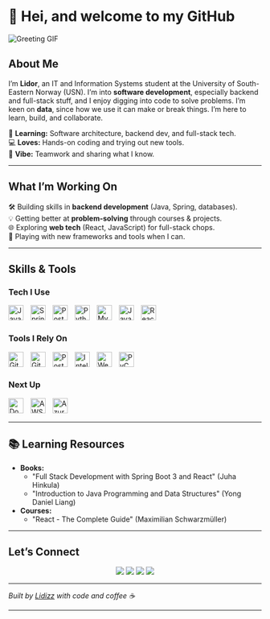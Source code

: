 # 🎋 Hei, and welcome to my GitHub

![Greeting GIF](https://media1.giphy.com/media/v1.Y2lkPTc5MGI3NjExb3NsZHFyb2FwNHBtMHhpYXRzbnc5d2J1c21vdmJ5NDdwcGhmc29reCZlcD12MV9pbnRlcm5hbF9naWZfYnlfaWQmY3Q9Zw/QWkuGmMgphvmE/giphy.gif)

## About Me

I’m **Lidor**, an IT and Information Systems student at the University of South-Eastern Norway (USN). I’m into **software development**, especially backend and full-stack stuff, and I enjoy digging into code to solve problems. I’m keen on **data**, since how we use it can make or break things. I’m here to learn, build, and collaborate.

🌱 **Learning:** Software architecture, backend dev, and full-stack tech.  
💻 **Loves:** Hands-on coding and trying out new tools.  
🤝 **Vibe:** Teamwork and sharing what I know.

---

## What I’m Working On

🛠️ Building skills in **backend development** (Java, Spring, databases).  
💡 Getting better at **problem-solving** through courses & projects.  
🌐 Exploring **web tech** (React, JavaScript) for full-stack chops.  
🚀 Playing with new frameworks and tools when I can.

---

## Skills & Tools

### Tech I Use
<p align="left">
  <img src="https://cdn.jsdelivr.net/gh/devicons/devicon/icons/java/java-original.svg" alt="Java" width="30" height="30" style="margin-right: 10px;" />
  <img src="https://cdn.jsdelivr.net/gh/devicons/devicon/icons/spring/spring-original.svg" alt="Spring" width="30" height="30" style="margin-right: 10px;" />
  <img src="https://cdn.jsdelivr.net/gh/devicons/devicon/icons/postgresql/postgresql-original.svg" alt="PostgreSQL" width="30" height="30" style="margin-right: 10px;" />
  <img src="https://cdn.jsdelivr.net/gh/devicons/devicon/icons/python/python-original.svg" alt="Python" width="30" height="30" style="margin-right: 10px;" />
  <img src="https://cdn.jsdelivr.net/gh/devicons/devicon/icons/mysql/mysql-original.svg" alt="MySQL" width="30" height="30" style="margin-right: 10px;" />
  <img src="https://cdn.jsdelivr.net/gh/devicons/devicon/icons/javascript/javascript-original.svg" alt="JavaScript" width="30" height="30" style="margin-right: 10px;" />
  <img src="https://cdn.jsdelivr.net/gh/devicons/devicon/icons/react/react-original.svg" alt="React" width="30" height="30" style="margin-right: 10px;" />
</p>

### Tools I Rely On
<p align="left">
  <img src="https://cdn.jsdelivr.net/gh/devicons/devicon/icons/git/git-original.svg" alt="Git" width="30" height="30" style="margin-right: 10px;" />
  <img src="https://cdn.jsdelivr.net/gh/devicons/devicon/icons/github/github-original.svg" alt="GitHub" width="30" height="30" style="margin-right: 10px;" />
  <img src="https://cdn.jsdelivr.net/gh/devicons/devicon/icons/postman/postman-original.svg" alt="Postman" width="30" height="30" style="margin-right: 10px;" />
  <img src="https://cdn.jsdelivr.net/gh/devicons/devicon/icons/intellij/intellij-original.svg" alt="IntelliJ" width="30" height="30" style="margin-right: 10px;" />
  <img src="https://cdn.jsdelivr.net/gh/devicons/devicon/icons/webstorm/webstorm-original.svg" alt="WebStorm" width="30" height="30" style="margin-right: 10px;" />
  <img src="https://cdn.jsdelivr.net/gh/devicons/devicon/icons/pycharm/pycharm-original.svg" alt="PyCharm" width="30" height="30" style="margin-right: 10px;" />
</p>

### Next Up
<p align="left">
  <img src="https://cdn.jsdelivr.net/gh/devicons/devicon/icons/docker/docker-original.svg" alt="Docker" width="30" height="30" style="margin-right: 10px;" />
  <img src="https://cdn.jsdelivr.net/gh/devicons/devicon/icons/amazonwebservices/amazonwebservices-plain-wordmark.svg" alt="AWS" width="30" height="30" style="margin-right: 10px;" />
  <img src="https://cdn.jsdelivr.net/gh/devicons/devicon/icons/azure/azure-original.svg" alt="Azure" width="30" height="30" style="margin-right: 10px;" />
</p>

---

## 📚 Learning Resources

- **Books:**  
  - "Full Stack Development with Spring Boot 3 and React" (Juha Hinkula)  
  - "Introduction to Java Programming and Data Structures" (Yong Daniel Liang)  
- **Courses:**  
  - "React - The Complete Guide" (Maximilian Schwarzmüller)  

---

## Let’s Connect

<p align="center">
  <a href="https://www.linkedin.com/in/lidor-shachar-2546b728/"><img src="https://img.shields.io/badge/LinkedIn-0077B5?style=for-the-badge&logo=linkedin&logoColor=white"></a>
  <a href="https://github.com/Lidizz"><img src="https://img.shields.io/badge/GitHub-100000?style=for-the-badge&logo=github&logoColor=white"></a>
    <a href="https://x.com/__Lidizz__"><img src="https://img.shields.io/badge/X-1DA1F2?style=for-the-badge&logo=x&logoColor=white"></a>
  <a href="https://discord.com/users/lidizz"><img src="https://img.shields.io/badge/Discord-7289DA?style=for-the-badge&logo=discord&logoColor=white"></a>
</p>

---

*Built by [Lidizz](https://github.com/Lidizz) with code and coffee ☕*

---
